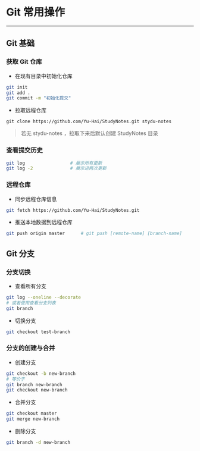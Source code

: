 # Git 常用操作
---
## Git 基础
### 获取 Git 仓库
- 在现有目录中初始化仓库
```sh
git init
git add .
git commit -m "初始化提交"
```
- 拉取远程仓库
```
git clone https://github.com/Yu-Hai/StudyNotes.git stydu-notes
```

> 若无 stydu-notes ，拉取下来后默认创建 StudyNotes 目录

### 查看提交历史
```sh
git log                 # 展示所有更新
git log -2              # 展示进两次更新
```

### 远程仓库
- 同步远程仓库信息
```sh
git fetch https://github.com/Yu-Hai/StudyNotes.git
```
- 推送本地数据到远程仓库
```sh
git push origin master      # git push [remote-name] [branch-name]
```

## Git 分支
### 分支切换
- 查看所有分支
```sh
git log --oneline --decorate
# 或者使用查看分支列表
git branch
```
- 切换分支
```sh
git checkout test-branch
```

### 分支的创建与合并
- 创建分支
```sh
git checkout -b new-branch
# 等价于
git branch new-branch
git checkout new-branch
```

- 合并分支
```sh
git checkout master
git merge new-branch
```

- 删除分支
```sh
git branch -d new-branch
```

